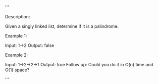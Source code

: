 '''

Description:

Given a singly linked list, determine if it is a palindrome.

Example 1:

Input: 1->2
Output: false



Example 2:

Input: 1->2->2->1
Output: true
Follow up:
Could you do it in O(n) time and O(1) space?

'''